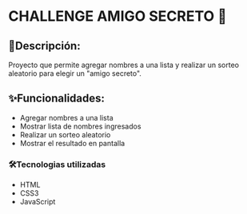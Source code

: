 <h1> CHALLENGE AMIGO SECRETO 🎲</h1>

<h2> 🎁Descripción:</h2>

<p>Proyecto que permite agregar nombres a una lista y realizar un sorteo aleatorio para elegir un "amigo secreto".</p>

<h2> ✨Funcionalidades:</h2>

- Agregar nombres a una lista 
- Mostrar lista de nombres ingresados
- Realizar un sorteo aleatorio
- Mostrar el resultado en pantalla

<h3> 🛠️Tecnologias utilizadas</h3>

- HTML
- CSS3
- JavaScript
